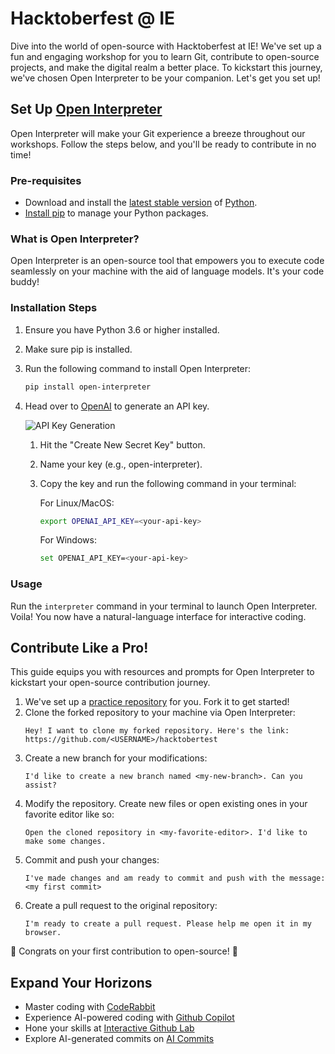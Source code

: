 # Hacktoberfest @ IE

Dive into the world of open-source with Hacktoberfest at IE! We've set up a fun and engaging workshop for you to learn Git, contribute to open-source projects, and make the digital realm a better place. To kickstart this journey, we've chosen Open Interpreter to be your companion. Let's get you set up!

## Set Up [Open Interpreter](https://docs.openinterpreter.com/introduction)
Open Interpreter will make your Git experience a breeze throughout our workshops. Follow the steps below, and you'll be ready to contribute in no time!

### Pre-requisites
- Download and install the [latest stable version](https://www.python.org/downloads/) of [Python](https://www.python.org/downloads/).
- [Install pip](https://pip.pypa.io/en/stable/installation/) to manage your Python packages.

### What is Open Interpreter?
Open Interpreter is an open-source tool that empowers you to execute code seamlessly on your machine with the aid of language models. It's your code buddy!

### Installation Steps
1. Ensure you have Python 3.6 or higher installed.
2. Make sure pip is installed.
3. Run the following command to install Open Interpreter:
   ```bash
   pip install open-interpreter
   ```
4. Head over to [OpenAI](https://platform.openai.com/account/api-keys) to generate an API key.

   ![API Key Generation](https://static1.howtogeekimages.com/wordpress/wp-content/uploads/2023/04/red-arrow-pointing-to-the-button-that-generates-a-new-API-key.jpg?q=50&fit=crop&w=750&dpr=1.5)

   1. Hit the "Create New Secret Key" button.
   2. Name your key (e.g., open-interpreter).
   3. Copy the key and run the following command in your terminal:

      For Linux/MacOS:
      ```bash
      export OPENAI_API_KEY=<your-api-key>
      ```

      For Windows:
      ```bash
      set OPENAI_API_KEY=<your-api-key>
      ```

### Usage
Run the `interpreter` command in your terminal to launch Open Interpreter. Voila! You now have a natural-language interface for interactive coding.

## Contribute Like a Pro!
This guide equips you with resources and prompts for Open Interpreter to kickstart your open-source contribution journey.

1. We've set up a [practice repository](https://github.com/haxybaxy/testrepo) for you. Fork it to get started!
2. Clone the forked repository to your machine via Open Interpreter:
   ```plaintext
   Hey! I want to clone my forked repository. Here's the link: https://github.com/<USERNAME>/hacktobertest
   ```
3. Create a new branch for your modifications:
   ```plaintext
   I'd like to create a new branch named <my-new-branch>. Can you assist?
   ```
4. Modify the repository. Create new files or open existing ones in your favorite editor like so:
   ```plaintext
   Open the cloned repository in <my-favorite-editor>. I'd like to make some changes.
   ```
5. Commit and push your changes:
   ```plaintext
   I've made changes and am ready to commit and push with the message: <my first commit>
   ```
6. Create a pull request to the original repository:
   ```plaintext
   I'm ready to create a pull request. Please help me open it in my browser.
   ```

🎉 Congrats on your first contribution to open-source! 🎉

## Expand Your Horizons
- Master coding with [CodeRabbit](https://coderabbit.ai/)
- Experience AI-powered coding with [Github Copilot](https://github.com/features/copilot)
- Hone your skills at [Interactive Github Lab](https://skills.github.com/)
- Explore AI-generated commits on [AI Commits](https://github.com/Nutlope/aicommits)
